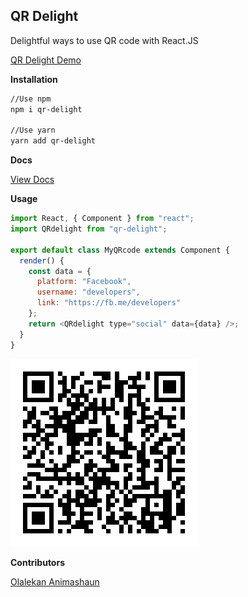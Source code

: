 ## QR Delight

Delightful ways to use QR code with React.JS

[QR Delight Demo](https://codesandbox.io/s/349lz614nm)

**Installation**

```bash
//Use npm
npm i qr-delight

//Use yarn
yarn add qr-delight
```

**Docs**

[View Docs](https://kimolalekan.github.io/qr-delight/)

**Usage**

```javascript
import React, { Component } from "react";
import QRdelight from "qr-delight";

export default class MyQRcode extends Component {
  render() {
    const data = {
      platform: "Facebook",
      username: "developers",
      link: "https://fb.me/developers"
    };
    return <QRdelight type="social" data={data} />;
  }
}
```

<a href="https://codesandbox.io/s/349lz614nm">
  <img alt="Edit 349lz614nm" src="qr-delight.png">
</a>

**Contributors**

[Olalekan Animashaun](https://github.com/kimolalekan)

